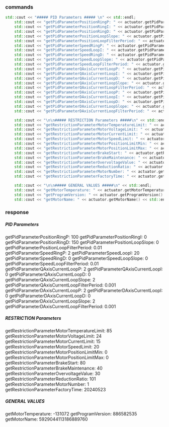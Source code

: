 ### commands

``` cpp
std::cout << "##### PID Parameters ##### \n" << std::endl;
    std::cout << "getPidParameterPositionRingP: " << actuator.getPidParameterPositionRingP() << std::endl;
    std::cout << "getPidParameterPositionRingI: " << actuator.getPidParameterPositionRingI() << std::endl;
    std::cout << "getPidParameterPositionRingD: " << actuator.getPidParameterPositionRingD() << std::endl;
    std::cout << "getPidParameterPositionLoopSlope: " << actuator.getPidParameterPositionLoopSlope() << std::endl;
    std::cout << "getPidParameterPositionLoopFilterPeriod: " << actuator.getPidParameterPositionLoopFilterPeriod() << std::endl;
    std::cout << "getPidParameterSpeedRingP: " << actuator.getPidParameterSpeedRingP() << std::endl;
    std::cout << "getPidParameterSpeedLoopI: " << actuator.getPidParameterSpeedLoopI() << std::endl;
    std::cout << "getPidParameterSpeedRingD: " << actuator.getPidParameterSpeedRingD() << std::endl;
    std::cout << "getPidParameterSpeedLoopSlope: " << actuator.getPidParameterSpeedLoopSlope() << std::endl;
    std::cout << "getPidParameterSpeedLoopFilterPeriod: " << actuator.getPidParameterSpeedLoopFilterPeriod() << std::endl;
    std::cout << "getPidParameterQAxisCurrentLoopP: " << actuator.getPidParameterQAxisCurrentLoopP() << std::endl;
    std::cout << "getPidParameterQAxisCurrentLoopI: " << actuator.getPidParameterQAxisCurrentLoopI() << std::endl;
    std::cout << "getPidParameterQAxisCurrentLoopD: " << actuator.getPidParameterQAxisCurrentLoopD() << std::endl;
    std::cout << "getPidParameterQAxisCurrentLoopSlope: " << actuator.getPidParameterQAxisCurrentLoopSlope() << std::endl;
    std::cout << "getPidParameterQAxisCurrentLoopFilterPeriod: " << actuator.getPidParameterQAxisCurrentLoopFilterPeriod() << std::endl;
    std::cout << "getPidParameterDAxisCurrentLoopP: " << actuator.getPidParameterDAxisCurrentLoopP() << std::endl;
    std::cout << "getPidParameterDAxisCurrentLoopI: " << actuator.getPidParameterDAxisCurrentLoopI() << std::endl;
    std::cout << "getPidParameterDAxisCurrentLoopD: " << actuator.getPidParameterDAxisCurrentLoopD() << std::endl;
    std::cout << "getPidParameterDAxisCurrentLoopSlope: " << actuator.getPidParameterDAxisCurrentLoopSlope() << std::endl;
    std::cout << "getPidParameterDAxisCurrentLoopFilterPeriod: " << actuator.getPidParameterDAxisCurrentLoopFilterPeriod() << std::endl;

    std::cout << "\n\n##### RESTRICTION Parameters #####\n" << std::endl;
    std::cout << "getRestrictionParameterMotorTemperatureLimit: " << actuator.getRestrictionParameterMotorTemperatureLimit() << std::endl;
    std::cout << "getRestrictionParameterMotorVoltageLimit: " << actuator.getRestrictionParameterMotorVoltageLimit() << std::endl;
    std::cout << "getRestrictionParameterMotorCurrentLimit: " << actuator.getRestrictionParameterMotorCurrentLimit() << std::endl;
    std::cout << "getRestrictionParameterMotorSpeedLimit: " << actuator.getRestrictionParameterMotorSpeedLimit() << std::endl;
    std::cout << "getRestrictionParameterMotorPositionLimitMin: " << actuator.getRestrictionParameterMotorPositionLimitMin() << std::endl;
    std::cout << "getRestrictionParameterMotorPositionLimitMax: " << actuator.getRestrictionParameterMotorPositionLimitMax() << std::endl;
    std::cout << "getRestrictionParameterBrakeStart: " << actuator.getRestrictionParameterBrakeStart() << std::endl;
    std::cout << "getRestrictionParameterBrakeMaintenance: " << actuator.getRestrictionParameterBrakeMaintenance() << std::endl;
    std::cout << "getRestrictionParameterOvervoltageValue: " << actuator.getRestrictionParameterOvervoltageValue() << std::endl;
    std::cout << "getRestrictionParameterReductionRatio: " << actuator.getRestrictionParameterReductionRatio() << std::endl;
    std::cout << "getRestrictionParameterMotorNumber: " << actuator.getRestrictionParameterMotorNumber() << std::endl;
    std::cout << "getRestrictionParameterFactoryTime: " << actuator.getRestrictionParameterFactoryTime() << std::endl;

    std::cout << "\n\n##### GENERAL VALUES #####\n" << std::endl;
    std::cout << "getMotorTemperature: " << actuator.getMotorTemperature() << std::endl;
    std::cout << "getProgramVersion: " << actuator.getProgramVersion() << std::endl;
    std::cout << "getMotorName: " << actuator.getMotorName() << std::endl;
```

### response

##### PID Parameters ##### 

getPidParameterPositionRingP: 100
getPidParameterPositionRingI: 0
getPidParameterPositionRingD: 150
getPidParameterPositionLoopSlope: 0
getPidParameterPositionLoopFilterPeriod: 0.01
getPidParameterSpeedRingP: 2
getPidParameterSpeedLoopI: 20
getPidParameterSpeedRingD: 0
getPidParameterSpeedLoopSlope: 0
getPidParameterSpeedLoopFilterPeriod: 0.01
getPidParameterQAxisCurrentLoopP: 2
getPidParameterQAxisCurrentLoopI: 0
getPidParameterQAxisCurrentLoopD: 0
getPidParameterQAxisCurrentLoopSlope: 2
getPidParameterQAxisCurrentLoopFilterPeriod: 0.001
getPidParameterDAxisCurrentLoopP: 2
getPidParameterDAxisCurrentLoopI: 0
getPidParameterDAxisCurrentLoopD: 0
getPidParameterDAxisCurrentLoopSlope: 2
getPidParameterDAxisCurrentLoopFilterPeriod: 0.001


##### RESTRICTION Parameters #####

getRestrictionParameterMotorTemperatureLimit: 85
getRestrictionParameterMotorVoltageLimit: 24
getRestrictionParameterMotorCurrentLimit: 15
getRestrictionParameterMotorSpeedLimit: 20
getRestrictionParameterMotorPositionLimitMin: 0
getRestrictionParameterMotorPositionLimitMax: 0
getRestrictionParameterBrakeStart: 80
getRestrictionParameterBrakeMaintenance: 40
getRestrictionParameterOvervoltageValue: 30
getRestrictionParameterReductionRatio: 101
getRestrictionParameterMotorNumber: 1
getRestrictionParameterFactoryTime: 20240523

##### GENERAL VALUES #####

getMotorTemperature: -131072
getProgramVersion: 886582535
getMotorName: 5929044113186889760